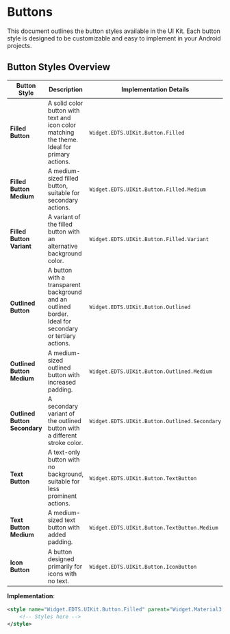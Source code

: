 # Buttons

This document outlines the button styles available in the UI Kit. Each button style is designed to be customizable and easy to implement in your Android projects.

## Button Styles Overview

| Button Style                  | Description                                                                                             | Implementation Details                        | Preview                                                           | Disabled Preview                                                   |
|-------------------------------|---------------------------------------------------------------------------------------------------------|-----------------------------------------------|-------------------------------------------------------------------|--------------------------------------------------------------------|
| **Filled Button**             | A solid color button with text and icon color matching the theme. Ideal for primary actions.            | `Widget.EDTS.UIKit.Button.Filled`             | ![Filled Button](assets/Button/filled.jpeg)                       | ![Filled Button Disabled](assets/Button/disabled.jpeg)             |
| **Filled Button Medium**      | A medium-sized filled button, suitable for secondary actions.                                           | `Widget.EDTS.UIKit.Button.Filled.Medium`      | ![Filled Button Medium](assets/Button/filled_medium.jpeg)         | ![Filled Button Medium Disabled](assets/Button/disabled.jpeg)      |
| **Filled Button Variant**     | A variant of the filled button with an alternative background color.                                    | `Widget.EDTS.UIKit.Button.Filled.Variant`     | ![Filled Button Variant](assets/Button/variant.jpeg)              | ![Filled Button Variant Disabled](assets/Button/disabled.jpeg)     |
| **Outlined Button**           | A button with a transparent background and an outlined border. Ideal for secondary or tertiary actions. | `Widget.EDTS.UIKit.Button.Outlined`           | ![Outlined Button](assets/Button/outline_secondary.jpg)           | ![Outlined Button Disabled](assets/Button/disabled.jpeg)           |
| **Outlined Button Medium**    | A medium-sized outlined button with increased padding.                                                  | `Widget.EDTS.UIKit.Button.Outlined.Medium`    | ![Outlined Button Medium](assets/Button/secondary_medium.jpeg)    | ![Outlined Button Medium Disabled](assets/Button/disabled.jpeg)    |
| **Outlined Button Secondary** | A secondary variant of the outlined button with a different stroke color.                               | `Widget.EDTS.UIKit.Button.Outlined.Secondary` | ![Outlined Button Secondary](assets/Button/secondary_medium.jpeg) | ![Outlined Button Secondary Disabled](assets/Button/disabled.jpeg) |
| **Text Button**               | A text-only button with no background, suitable for less prominent actions.                             | `Widget.EDTS.UIKit.Button.TextButton`         | ```N/A```                                                         | ![Text Button Disabled](assets/Button/disabled.jpeg)               |
| **Text Button Medium**        | A medium-sized text button with added padding.                                                          | `Widget.EDTS.UIKit.Button.TextButton.Medium`  | ```N/A```                                                         | ![Text Button Medium Disabled](assets/Button/disabled.jpeg)        |
| **Icon Button**               | A button designed primarily for icons with no text.                                                     | `Widget.EDTS.UIKit.Button.IconButton`         | ```N/A```                                                         | ![Icon Button Disabled](assets/Button/disabled.jpeg)               |

**Implementation**:
```xml
<style name="Widget.EDTS.UIKit.Button.Filled" parent="Widget.Material3.Button.UnelevatedButton">
    <!-- Styles here -->
</style>
